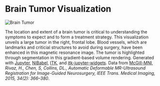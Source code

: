 # Brain Tumor Visualization

![Brain Tumor](https://thumbs.gfycat.com/NastyConcreteAgama-size_restricted.gif)

The location and extent of a brain tumor is critical to understanding the
symptoms to expect and to form a treatment strategy. This visualization
unveils a large tumor in the right, frontal lobe. Blood vessels, which are
landmarks and criticial structures to avoid during surgery, have been enhanced
in this magnetic resonance image. The tumor is highlighted through
segmentation in this gradient-based volume rendering. Generated with
[Jupyter](https://jupyter.org/), [NiBabel](http://nipy.org/nibabel/), [ITK](https://www.itk.org/), and
[itk-jupyter-widgets](https://github.com/InsightSoftwareConsortium/itk-jupyter-widgets). Data from [McGill-MNI](http://nist.mni.mcgill.ca/?page_id=672), *Rivaz, H., Chen, S, Collins, DL., Automatic Deformable MR-Ultrasound Registration for Image-Guided Neurosurgery, IEEE Trans. Medical Imaging, 2015, 34(2): 366–380*.
